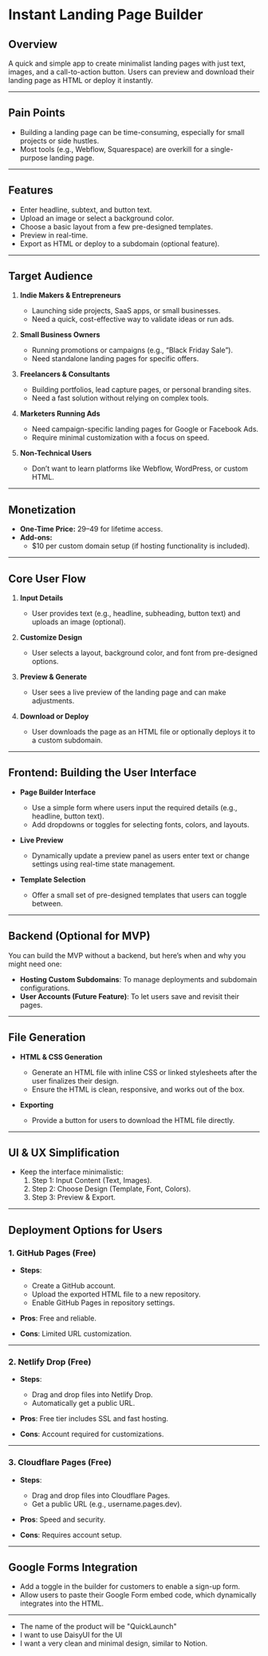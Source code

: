 # Instant Landing Page Builder

## Overview
A quick and simple app to create minimalist landing pages with just text, images, and a call-to-action button. Users can preview and download their landing page as HTML or deploy it instantly.

---

## Pain Points
- Building a landing page can be time-consuming, especially for small projects or side hustles.
- Most tools (e.g., Webflow, Squarespace) are overkill for a single-purpose landing page.

---

## Features
- Enter headline, subtext, and button text.
- Upload an image or select a background color.
- Choose a basic layout from a few pre-designed templates.
- Preview in real-time.
- Export as HTML or deploy to a subdomain (optional feature).

---

## Target Audience
1. **Indie Makers & Entrepreneurs**  
   - Launching side projects, SaaS apps, or small businesses.  
   - Need a quick, cost-effective way to validate ideas or run ads.
   
2. **Small Business Owners**  
   - Running promotions or campaigns (e.g., “Black Friday Sale”).  
   - Need standalone landing pages for specific offers.
   
3. **Freelancers & Consultants**  
   - Building portfolios, lead capture pages, or personal branding sites.  
   - Need a fast solution without relying on complex tools.
   
4. **Marketers Running Ads**  
   - Need campaign-specific landing pages for Google or Facebook Ads.  
   - Require minimal customization with a focus on speed.
   
5. **Non-Technical Users**  
   - Don’t want to learn platforms like Webflow, WordPress, or custom HTML.

---

## Monetization
- **One-Time Price:** $29–$49 for lifetime access.  
- **Add-ons:**  
  - $10 per custom domain setup (if hosting functionality is included).

---

## Core User Flow
1. **Input Details**  
   - User provides text (e.g., headline, subheading, button text) and uploads an image (optional).
   
2. **Customize Design**  
   - User selects a layout, background color, and font from pre-designed options.
   
3. **Preview & Generate**  
   - User sees a live preview of the landing page and can make adjustments.
   
4. **Download or Deploy**  
   - User downloads the page as an HTML file or optionally deploys it to a custom subdomain.

---

## Frontend: Building the User Interface
- **Page Builder Interface**  
  - Use a simple form where users input the required details (e.g., headline, button text).  
  - Add dropdowns or toggles for selecting fonts, colors, and layouts.
  
- **Live Preview**  
  - Dynamically update a preview panel as users enter text or change settings using real-time state management.
  
- **Template Selection**  
  - Offer a small set of pre-designed templates that users can toggle between.

---

## Backend (Optional for MVP)
You can build the MVP without a backend, but here’s when and why you might need one:
- **Hosting Custom Subdomains**: To manage deployments and subdomain configurations.  
- **User Accounts (Future Feature)**: To let users save and revisit their pages.

---

## File Generation
- **HTML & CSS Generation**  
  - Generate an HTML file with inline CSS or linked stylesheets after the user finalizes their design.  
  - Ensure the HTML is clean, responsive, and works out of the box.
  
- **Exporting**  
  - Provide a button for users to download the HTML file directly.

---

## UI & UX Simplification
- Keep the interface minimalistic:
  1. Step 1: Input Content (Text, Images).  
  2. Step 2: Choose Design (Template, Font, Colors).  
  3. Step 3: Preview & Export.

---

## Deployment Options for Users
### 1. GitHub Pages (Free)
- **Steps**:
  - Create a GitHub account.  
  - Upload the exported HTML file to a new repository.  
  - Enable GitHub Pages in repository settings.  

- **Pros**: Free and reliable.  
- **Cons**: Limited URL customization.

---

### 2. Netlify Drop (Free)
- **Steps**:
  - Drag and drop files into Netlify Drop.  
  - Automatically get a public URL.

- **Pros**: Free tier includes SSL and fast hosting.  
- **Cons**: Account required for customizations.

---

### 3. Cloudflare Pages (Free)
- **Steps**:
  - Drag and drop files into Cloudflare Pages.  
  - Get a public URL (e.g., username.pages.dev).

- **Pros**: Speed and security.  
- **Cons**: Requires account setup.

---

## Google Forms Integration
- Add a toggle in the builder for customers to enable a sign-up form.  
- Allow users to paste their Google Form embed code, which dynamically integrates into the HTML.

---

- The name of the product will be "QuickLaunch"
- I want to use DaisyUI for the UI 
- I want a very clean and minimal design, similar to Notion. 